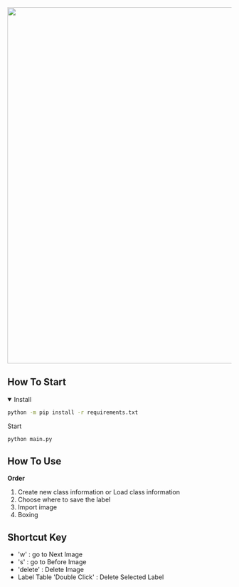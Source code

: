 <img width="800" src="https://github.com/dnlee119/labeling/blob/master/img/main.jpg?raw=true">

## How To Start
<details open>
<summary>Install</summary>

```bash
python -m pip install -r requirements.txt
```

<summary>Start</summary>

```bash
python main.py
```
</details>

## How To Use
**Order**
1. Create new class information or Load class information
2. Choose where to save the label
3. Import image
4. Boxing

## Shortcut Key
- 'w' : go to Next Image
- 's' : go to Before Image
- 'delete' : Delete Image
- Label Table 'Double Click' : Delete Selected Label